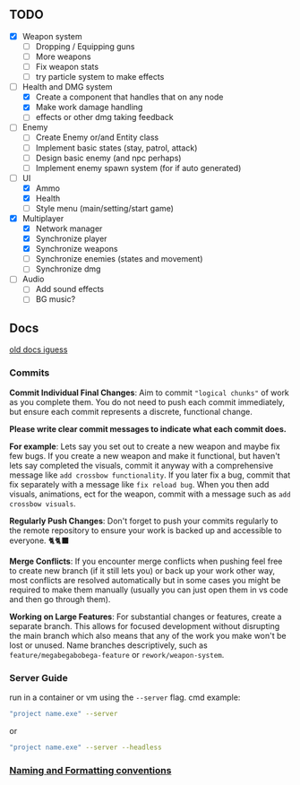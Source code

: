 ## TODO
- [x] Weapon system
  - [ ] Dropping / Equipping guns
  - [ ] More weapons
  - [ ] Fix weapon stats
  - [ ] try particle system to make effects
- [ ] Health and DMG system
  - [x] Create a component that handles that on any node
  - [x] Make work damage handling
  - [ ] effects or other dmg taking feedback
- [ ] Enemy
  - [ ] Create Enemy or/and Entity class
  - [ ] Implement basic states (stay, patrol, attack)
  - [ ] Design basic enemy (and npc perhaps)
  - [ ] Implement enemy spawn system (for if auto generated)
- [ ] UI
  - [x] Ammo
  - [x] Health 
  - [ ] Style menu (main/setting/start game)
- [x] Multiplayer
  - [x] Network manager
  - [x] Synchronize player
  - [x] Synchronize weapons
  - [ ] Synchronize enemies (states and movement)
  - [ ] Synchronize dmg
- [ ] Audio
  - [ ] Add sound effects
  - [ ] BG music?

## Docs
[old docs iguess](https://www.notion.so)

### Commits 

**Commit Individual Final Changes**: Aim to commit `"logical chunks"` of work as you complete them. You do not need to push each commit immediately, but ensure each commit represents a discrete, functional change.

**Please write clear commit messages to indicate what each commit does.**

**For example**:
Lets say you set out to create a new weapon and maybe fix few bugs. If you create a new weapon and make it functional, but haven't lets say completed the visuals, commit it anyway with a comprehensive message like `add crossbow functionality`.
If you later fix a bug, commit that fix separately with a message like `fix reload bug`.
When you then add visuals, animations, ect for the weapon, commit with a message such as `add crossbow visuals`.

**Regularly Push Changes**: Don't forget to push your commits regularly to the remote repository to ensure your work is backed up and accessible to everyone. 🐈🐈‍⬛

**Merge Conflicts**: If you encounter merge conflicts when pushing feel free to create new branch (if it still lets you) 
or back up your work other way, most conflicts are resolved automatically but in some cases you might be required to make them manually (usually you can just open them in vs code and then go through them).  

**Working on Large Features**: For substantial changes or features, create a separate branch. This allows for focused development without disrupting the main branch which also means that any of the work you make won't be lost or unused. Name branches descriptively, such as `feature/megabegabobega-feature` or `rework/weapon-system`.

### Server Guide

run in a container or vm using the `--server` flag. cmd example:

```bash
"project name.exe" --server
```

or

```bash
"project name.exe" --server --headless
```

### [Naming and Formatting conventions](https://docs.godotengine.org/en/stable/tutorials/scripting/gdscript/gdscript_styleguide.html)
